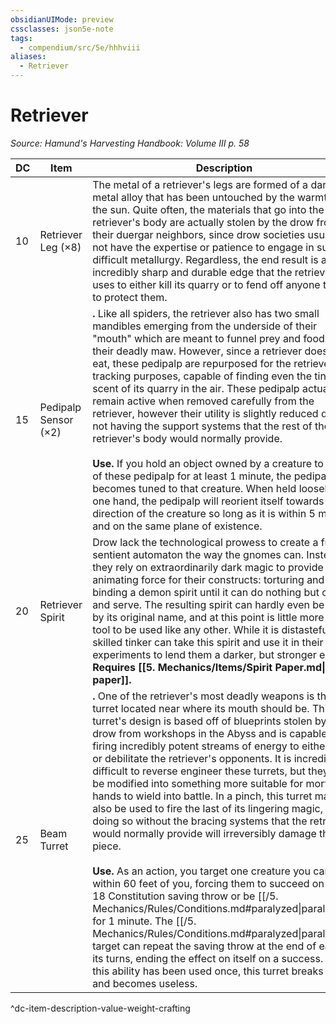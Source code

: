 ```yaml
---
obsidianUIMode: preview
cssclasses: json5e-note
tags:
  - compendium/src/5e/hhhviii
aliases:
  - Retriever
---
```

# Retriever
*Source: Hamund's Harvesting Handbook: Volume III p. 58* 

| DC | Item | Description | Value | Weight | Crafting |
|----|------|-------------|-------|--------|----------|
| 10 | Retriever Leg (×8) | The metal of a retriever's legs are formed of a dark metal alloy that has been untouched by the warmth of the sun. Quite often, the materials that go into the retriever's body are actually stolen by the drow from their duergar neighbors, since drow societies usually do not have the expertise or patience to engage in such difficult metallurgy. Regardless, the end result is an incredibly sharp and durable edge that the retriever uses to either kill its quarry or to fend off anyone trying to protect them. | 30 gp | 50 lb | +2 Melee Piercing or Slashing Weapon |
| 15 | Pedipalp Sensor (×2) | **.** Like all spiders, the retriever also has two small mandibles emerging from the underside of their "mouth" which are meant to funnel prey and food into their deadly maw. However, since a retriever does not eat, these pedipalp are repurposed for the retriever's tracking purposes, capable of finding even the tiniest scent of its quarry in the air. These pedipalp actually remain active when removed carefully from the retriever, however their utility is slightly reduced due to not having the support systems that the rest of the retriever's body would normally provide.<br /><br />**Use.** If you hold an object owned by a creature to one of these pedipalp for at least 1 minute, the pedipalp becomes tuned to that creature. When held loosely in one hand, the pedipalp will reorient itself towards the direction of the creature so long as it is within 5 miles and on the same plane of existence. | 250 gp | 10 lb | — |
| 20 | Retriever Spirit | Drow lack the technological prowess to create a fully sentient automaton the way the gnomes can. Instead, they rely on extraordinarily dark magic to provide the animating force for their constructs: torturing and binding a demon spirit until it can do nothing but obey and serve. The resulting spirit can hardly even be called by its original name, and at this point is little more than a tool to be used like any other. While it is distasteful, a skilled tinker can take this spirit and use it in their own experiments to lend them a darker, but stronger edge. **Requires [[5. Mechanics/Items/Spirit Paper.md\|spirit paper]].** | 1,110 gp | 1 lb | [[5. Mechanics/Items/Tracker Drone.md\|Tracker Drone]] |
| 25 | Beam Turret | **.** One of the retriever's most deadly weapons is the turret located near where its mouth should be. This turret's design is based off of blueprints stolen by the drow from workshops in the Abyss and is capable of firing incredibly potent streams of energy to either kill or debilitate the retriever's opponents. It is incredibly difficult to reverse engineer these turrets, but they can be modified into something more suitable for mortal hands to wield into battle. In a pinch, this turret may also be used to fire the last of its lingering magic, but doing so without the bracing systems that the retriever would normally provide will irreversibly damage this piece.<br /><br />**Use.** As an action, you target one creature you can see within 60 feet of you, forcing them to succeed on a DC 18 Constitution saving throw or be [[/5. Mechanics/Rules/Conditions.md#paralyzed\|paralyzed]] for 1 minute. The [[/5. Mechanics/Rules/Conditions.md#paralyzed\|paralyzed]] target can repeat the saving throw at the end of each of its turns, ending the effect on itself on a success. Once this ability has been used once, this turret breaks apart and becomes useless. | 4,700 gp | 20 lb | [[5. Mechanics/Items/Demon Cannon.md\|Demon Cannon]] |
^dc-item-description-value-weight-crafting
